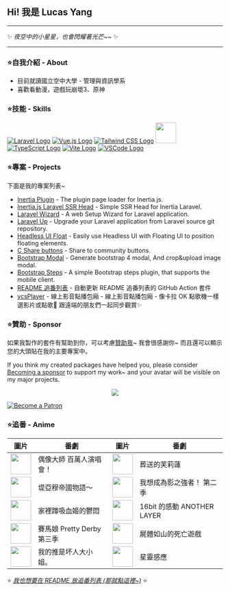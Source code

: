 ## Hi! 我是 Lucas Yang

---

✨ *夜空中的小星星，也會閃耀著光芒~~* ✨

---

### ⭐自我介紹 - About

* 目前就讀國立空中大學 - 管理與資訊學系
* 喜歡看動漫，遊戲玩崩壞3、原神

### ⭐技能 - Skills

[![Laravel Logo](https://skillicons.dev/icons?i=laravel&theme=light)](https://laravel.com/)
[![Vue.js Logo](https://skillicons.dev/icons?i=vue&theme=light)](https://vuejs.org/)
[![Tailwind CSS Logo](https://skillicons.dev/icons?i=tailwind&theme=light)](https://tailwindcss.com/)
<a href="https://inertiajs.com/"><img src="https://star-note-lucas.vercel.app/images/inertiajs-logo-rounded.svg" width="48" height="48"></a>
[![TypeScript Logo](https://skillicons.dev/icons?i=ts)](https://www.typescriptlang.org/)
[![Vite Logo](https://skillicons.dev/icons?i=vite&theme=light)](https://vitejs.dev/)
[![VSCode Logo](https://skillicons.dev/icons?i=vscode&theme=light)](https://code.visualstudio.com/)

### ⭐專案 - Projects

下面是我的專案列表~

* [Inertia Plugin](https://github.com/ycs77/inertia-plugin) - The plugin page loader for Inertia.js.
* [Inertia.js Laravel SSR Head](https://github.com/ycs77/inertia-laravel-ssr-head) - Simple SSR Head for Inertia Laravel.
* [Laravel Wizard](https://github.com/ycs77/laravel-wizard) - A web Setup Wizard for Laravel application.
* [Laravel Up](https://laravel-up.vercel.app/) - Upgrade your Laravel application from Laravel source git repository.
* [Headless UI Float](https://github.com/ycs77/headlessui-float) - Easily use Headless UI with Floating UI to position floating elements.
* [C Share buttons](https://github.com/ycs77/jquery-plugin-c-share) - Share to community buttons.
* [Bootstrap Modal](https://github.com/ycs77/jquery-plugin-bsModal) - Generate bootstrap 4 modal, And crop&upload image modal.
* [Bootstrap Steps](https://github.com/ycs77/bootstrap-steps) - A simple Bootstrap steps plugin, that supports the mobile client.
* [README 追番列表](https://github.com/ycs77/readme-anime-list) - 自動更新 README 追番列表的 GitHub Action 套件
* [ycsPlayer](https://github.com/ycs77/ycsplayer) - 線上影音點播包廂 - 線上影音點播包廂 - 像卡拉 OK 點歌機一樣選影片或點歌🎵 跟遠端的朋友們一起同步觀賞✨

### ⭐贊助 - Sponsor

如果我製作的套件有幫助到你，可以考慮[贊助我](https://www.patreon.com/ycs77)~ 我會很感謝你~ 而且還可以顯示您的大頭貼在我的主要專案中。

If you think my created packages have helped you, please consider [Becoming a sponsor](https://www.patreon.com/ycs77) to support my work~ and your avatar will be visible on my major projects.

<p align="center">
  <a href="https://www.patreon.com/ycs77">
    <img src="https://cdn.jsdelivr.net/gh/ycs77/static/sponsors.svg"/>
  </a>
</p>

<a href="https://www.patreon.com/ycs77">
  <img src="https://c5.patreon.com/external/logo/become_a_patron_button.png" alt="Become a Patron" />
</a>

<br />

### ⭐追番 - Anime

| 圖片 | 番劇 | 圖片 | 番劇 |
| --- | --- | --- | --- |
| [<img src="https://lain.bgm.tv/r/100/pic/cover/l/bf/a0/309807_927A1.jpg" width="48">](https://lain.bgm.tv/pic/cover/l/bf/a0/309807_927A1.jpg) | 偶像大師 百萬人演唱會！ | [<img src="https://lain.bgm.tv/r/100/pic/cover/l/13/c5/400602_ZI8Y9.jpg" width="48">](https://lain.bgm.tv/pic/cover/l/13/c5/400602_ZI8Y9.jpg) | 葬送的芙莉蓮 |
| [<img src="https://lain.bgm.tv/r/100/pic/cover/l/6a/7c/400114_qXsEN.jpg" width="48">](https://lain.bgm.tv/pic/cover/l/6a/7c/400114_qXsEN.jpg) | 堤亞穆帝國物語～ | [<img src="https://lain.bgm.tv/r/100/pic/cover/l/86/5a/419846_8z02Z.jpg" width="48">](https://lain.bgm.tv/pic/cover/l/86/5a/419846_8z02Z.jpg) | 我想成為影之強者！ 第二季 |
| [<img src="https://lain.bgm.tv/r/100/pic/cover/l/15/35/414214_Q2LdO.jpg" width="48">](https://lain.bgm.tv/pic/cover/l/15/35/414214_Q2LdO.jpg) | 家裡蹲吸血姬的鬱悶 | [<img src="https://lain.bgm.tv/r/100/pic/cover/l/a7/73/413741_dVC7f.jpg" width="48">](https://lain.bgm.tv/pic/cover/l/a7/73/413741_dVC7f.jpg) | 16bit 的感動 ANOTHER LAYER |
| [<img src="https://lain.bgm.tv/r/100/pic/cover/l/c1/30/407332_0I58c.jpg" width="48">](https://lain.bgm.tv/pic/cover/l/c1/30/407332_0I58c.jpg) | 賽馬娘 Pretty Derby 第三季 | [<img src="https://lain.bgm.tv/r/100/pic/cover/l/5a/d5/424892_qRoDK.jpg" width="48">](https://lain.bgm.tv/pic/cover/l/5a/d5/424892_qRoDK.jpg) | 屍體如山的死亡遊戲 |
| [<img src="https://lain.bgm.tv/r/100/pic/cover/l/45/f2/410928_GOG1t.jpg" width="48">](https://lain.bgm.tv/pic/cover/l/45/f2/410928_GOG1t.jpg) | 我的推是坏人大小姐。 | [<img src="https://lain.bgm.tv/r/100/pic/cover/l/e7/be/404115_Q3yq1.jpg" width="48">](https://lain.bgm.tv/pic/cover/l/e7/be/404115_Q3yq1.jpg) | 星靈感應 |

⭐ *[我也想要在 README 放追番列表 (那就點這裡~)](https://github.com/ycs77/readme-anime-list)* ⭐
